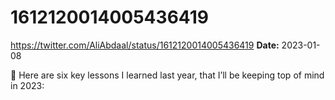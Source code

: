 # 1612120014005436419
https://twitter.com/AliAbdaal/status/1612120014005436419
**Date:** 2023-01-08

🧵 Here are six key lessons I learned last year, that I’ll be keeping top of mind in 2023:
